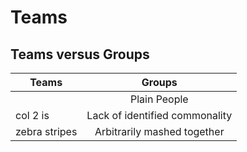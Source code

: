 # Teams #

## Teams versus Groups ##

| Teams         |Groups         |
| ------------- |:-------------:|
|       | Plain People |
| col 2 is      | Lack of identified commonality     |
| zebra stripes | Arbitrarily mashed together        |
